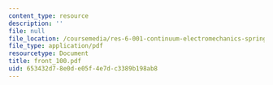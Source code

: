 ```yaml
---
content_type: resource
description: ''
file: null
file_location: /coursemedia/res-6-001-continuum-electromechanics-spring-2009/653432d78e0de05f4e7dc3389b198ab8_front_100.pdf
file_type: application/pdf
resourcetype: Document
title: front_100.pdf
uid: 653432d7-8e0d-e05f-4e7d-c3389b198ab8
---
```

